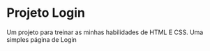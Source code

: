 # Projeto Login
Um projeto para treinar as minhas habilidades de HTML E CSS. Uma simples página de Login
